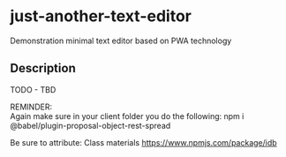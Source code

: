 # just-another-text-editor

Demonstration minimal text editor based on PWA technology

## Description

TODO - TBD

REMINDER:  
Again make sure in your client folder you do the following:
  npm i @babel/plugin-proposal-object-rest-spread



Be sure to attribute:
  Class materials
  https://www.npmjs.com/package/idb